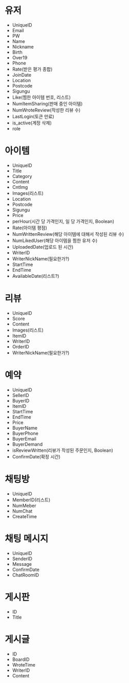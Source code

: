 # 유저

- UniqueID
- Email
- PW
- Name
- Nickname
- Birth
- Over19
- Phone
- Rate(받은 평가 종합)
- JoinDate
- Location
- Postcode
- Sigungu
- Like(찜한 아이템 번호, 리스트)
- NumItemSharing(판매 중인 아이템)
- NumWroteReview(작성한 리뷰 수)
- LastLogin(토큰 만료)
- is_active(계정 삭제)
- role

# 아이템

- UniqueID
- Title
- Category
- Content
- CntImg
- Images(리스트)
- Location
- Postcode
- Sigungu
- Price
- perHour(시간 당 가격인지, 일 당 가격인지, Boolean)
- Rate(아이템 평점)
- NumWrittenReview(해당 아이템에 대해서 작성된 리뷰 수)
- NumLikedUser(해당 아이템을 찜한 유저 수)
- UploadedDate(업로드 된 시간)
- WriterID
- WriterNickName(필요한가?)
- StartTime
- EndTime
- AvailableDate(리스트?)

# 리뷰

- UniqueID
- Score
- Content
- Images(리스트)
- ItemID
- WriterID
- OrderID
- WriterNickName(필요한가?)

# 예약

- UniqueID
- SellerID
- BuyerID
- ItemID
- StartTime
- EndTime
- Price
- BuyerName
- BuyerPhone
- BuyerEmail
- BuyerDemand
- isReviewWritten(리뷰가 작성된 주문인지, Boolean)
- ConfirmDate(확정 시간)

# 채팅방

- UniqueID
- MemberID(리스트)
- NumMeber
- NumChat
- CreateTime

# 채팅 메시지

- UniqueID
- SenderID
- Message
- ConfirmDate
- ChatRoomID

# 게시판

- ID
- Title

# 게시글

- ID
- BoardID
- WroteTime
- WriterID
- Content
